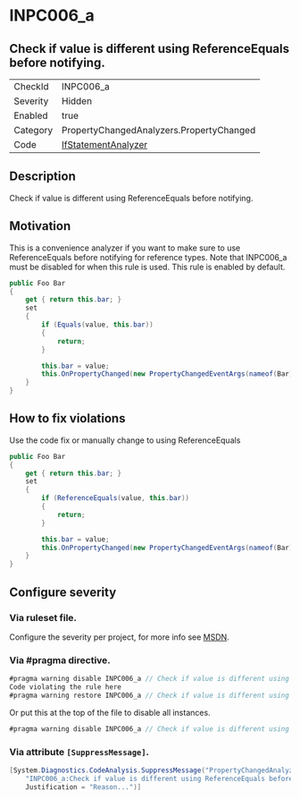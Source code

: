 # INPC006_a
## Check if value is different using ReferenceEquals before notifying.

<!-- start generated table -->
<table>
  <tr>
    <td>CheckId</td>
    <td>INPC006_a</td>
  </tr>
  <tr>
    <td>Severity</td>
    <td>Hidden</td>
  </tr>
  <tr>
    <td>Enabled</td>
    <td>true</td>
  </tr>
  <tr>
    <td>Category</td>
    <td>PropertyChangedAnalyzers.PropertyChanged</td>
  </tr>
  <tr>
    <td>Code</td>
    <td><a href="https://github.com/DotNetAnalyzers/PropertyChangedAnalyzers/blob/master/PropertyChangedAnalyzers/NodeAnalyzers/IfStatementAnalyzer.cs">IfStatementAnalyzer</a></td>
  </tr>
</table>
<!-- end generated table -->

## Description

Check if value is different using ReferenceEquals before notifying.

## Motivation

This is a convenience analyzer if you want to make sure to use ReferenceEquals before notifying for reference types.
Note that INPC006_a must be disabled for when this rule is used.
This rule is enabled by default.

```c#
public Foo Bar
{
    get { return this.bar; }
    set
    {
        if (Equals(value, this.bar))
        {
            return;
        }

        this.bar = value;
        this.OnPropertyChanged(new PropertyChangedEventArgs(nameof(Bar)));
    }
}
```

## How to fix violations

Use the code fix or manually change to using ReferenceEquals

```c#
public Foo Bar
{
    get { return this.bar; }
    set
    {
        if (ReferenceEquals(value, this.bar))
        {
            return;
        }

        this.bar = value;
        this.OnPropertyChanged(new PropertyChangedEventArgs(nameof(Bar)));
    }
}
```

<!-- start generated config severity -->
## Configure severity

### Via ruleset file.

Configure the severity per project, for more info see [MSDN](https://msdn.microsoft.com/en-us/library/dd264949.aspx).

### Via #pragma directive.
```C#
#pragma warning disable INPC006_a // Check if value is different using ReferenceEquals before notifying.
Code violating the rule here
#pragma warning restore INPC006_a // Check if value is different using ReferenceEquals before notifying.
```

Or put this at the top of the file to disable all instances.
```C#
#pragma warning disable INPC006_a // Check if value is different using ReferenceEquals before notifying.
```

### Via attribute `[SuppressMessage]`.

```C#
[System.Diagnostics.CodeAnalysis.SuppressMessage("PropertyChangedAnalyzers.PropertyChanged", 
    "INPC006_a:Check if value is different using ReferenceEquals before notifying.", 
    Justification = "Reason...")]
```
<!-- end generated config severity -->